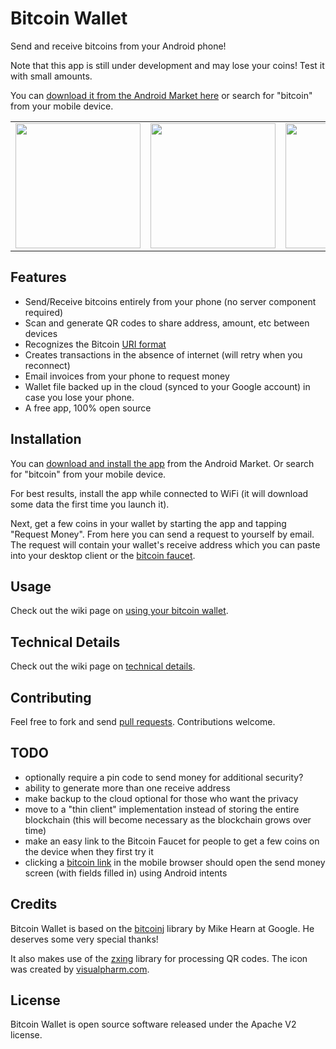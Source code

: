 Bitcoin Wallet
==============

Send and receive bitcoins from your Android phone!

Note that this app is still under development and may lose your coins!  Test it with small amounts.

You can [download it from the Android Market here](http://example.com/) or search for "bitcoin" from your mobile device.

<table>
  <tr>
    <td><img src="http://i.imgur.com/aqF3p.png" width="200" /></td>    
    <td><img src="http://i.imgur.com/ilvNp.png" width="200" /></td>
    <td><img src="http://i.imgur.com/ObBth.png" width="200" /></td>
    <td><img src="http://i.imgur.com/TsZc7.png" width="200" /></td>
  </tr>
</table>

Features
--------

* Send/Receive bitcoins entirely from your phone (no server component required)
* Scan and generate QR codes to share address, amount, etc between devices
* Recognizes the Bitcoin [URI format](https://en.bitcoin.it/wiki/URI_Scheme)
* Creates transactions in the absence of internet (will retry when you reconnect)
* Email invoices from your phone to request money
* Wallet file backed up in the cloud (synced to your Google account) in case you lose your phone.
* A free app, 100% open source

Installation
-------------

You can [download and install the app](http://example.com/) from the Android Market.  Or search for "bitcoin" from your mobile device.

For best results, install the app while connected to WiFi (it will download some data the first time you launch it).

Next, get a few coins in your wallet by starting the app and tapping "Request Money".  From here you can send a request to yourself by email.  The request will contain your wallet's receive address which you can paste into your desktop client or the [bitcoin faucet](https://freebitcoins.appspot.com/).

Usage
-----

Check out the wiki page on [using your bitcoin wallet](https://github.com/barmstrong/bitcoin-wallet/wiki/Using-Your-Bitcoin-Wallet).

Technical Details
-----------------

Check out the wiki page on [technical details](https://github.com/barmstrong/bitcoin-wallet/wiki/Technical-Details).

Contributing
------------

Feel free to fork and send [pull requests](http://help.github.com/fork-a-repo/).  Contributions welcome.

TODO
----

* optionally require a pin code to send money for additional security?
* ability to generate more than one receive address
* make backup to the cloud optional for those who want the privacy
* move to a "thin client" implementation instead of storing the entire blockchain (this will become necessary as the blockchain grows over time)
* make an easy link to the Bitcoin Faucet for people to get a few coins on the device when they first try it
* clicking a [bitcoin link](https://en.bitcoin.it/wiki/URI_Scheme) in the mobile browser should open the send money screen (with fields filled in) using Android intents

Credits
-------

Bitcoin Wallet is based on the [bitcoinj](http://code.google.com/p/bitcoinj/) library by Mike Hearn at Google.  He deserves some very special thanks!

It also makes use of the [zxing](http://code.google.com/p/zxing/) library for processing QR codes.  The icon was created by [visualpharm.com](http://www.visualpharm.com/).

License
-------

Bitcoin Wallet is open source software released under the Apache V2 license.
